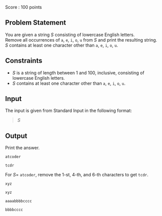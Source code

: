 Score : $100$ points

## Problem Statement

You are given a string $S$ consisting of lowercase English letters.<br>
Remove all occurrences of `a`, `e`, `i`, `o`, `u` from $S$ and print the resulting string.<br>
$S$ contains at least one character other than `a`, `e`, `i`, `o`, `u`.

## Constraints

- $S$ is a string of length between $1$ and $100$, inclusive, consisting of lowercase English letters.
- $S$ contains at least one character other than `a`, `e`, `i`, `o`, `u`.

## Input

The input is given from Standard Input in the following format:

> $S$

## Output

Print the answer.

```input1
atcoder
```

```output1
tcdr
```

For $S =$ `atcoder`, remove the $1$-st, $4$-th, and $6$-th characters to get `tcdr`.

```input2
xyz
```

```output2
xyz
```

```input3
aaaabbbbcccc
```

```output3
bbbbcccc
```